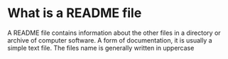 # What is a README file
 A README file contains information about the other files in a directory or archive of computer software. A form of documentation, it is usually a simple text file. The files name is generally written in uppercase
